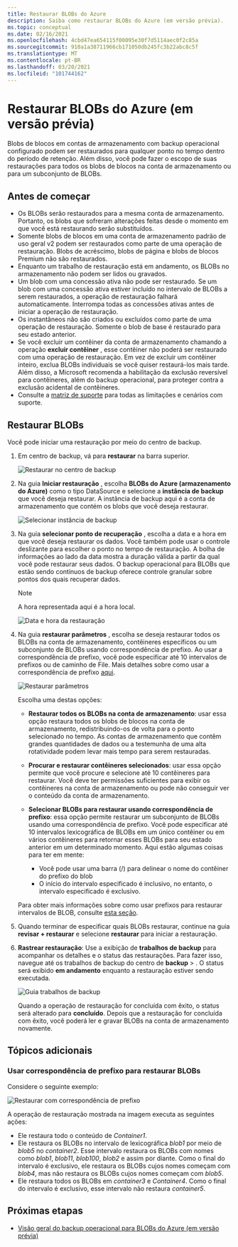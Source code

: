```yaml
---
title: Restaurar BLOBs do Azure
description: Saiba como restaurar BLOBs do Azure (em versão prévia).
ms.topic: conceptual
ms.date: 02/16/2021
ms.openlocfilehash: 4cbd47ea654115f00095e30f7d5114aec0f2c85a
ms.sourcegitcommit: 910a1a38711966cb171050db245fc3b22abc8c5f
ms.translationtype: MT
ms.contentlocale: pt-BR
ms.lasthandoff: 03/20/2021
ms.locfileid: "101744162"
---
```

# <a name="restore-azure-blobs-in-preview"></a>Restaurar BLOBs do Azure (em versão prévia)

Blobs de blocos em contas de armazenamento com backup operacional configurado podem ser restaurados para qualquer ponto no tempo dentro do período de retenção. Além disso, você pode fazer o escopo de suas restaurações para todos os blobs de blocos na conta de armazenamento ou para um subconjunto de BLOBs.

## <a name="before-you-start"></a>Antes de começar

- Os BLOBs serão restaurados para a mesma conta de armazenamento. Portanto, os blobs que sofreram alterações feitas desde o momento em que você está restaurando serão substituídos.
- Somente blobs de blocos em uma conta de armazenamento padrão de uso geral v2 podem ser restaurados como parte de uma operação de restauração. Blobs de acréscimo, blobs de página e blobs de blocos Premium não são restaurados.
- Enquanto um trabalho de restauração está em andamento, os BLOBs no armazenamento não podem ser lidos ou gravados.
- Um blob com uma concessão ativa não pode ser restaurado. Se um blob com uma concessão ativa estiver incluído no intervalo de BLOBs a serem restaurados, a operação de restauração falhará automaticamente. Interrompa todas as concessões ativas antes de iniciar a operação de restauração.
- Os instantâneos não são criados ou excluídos como parte de uma operação de restauração. Somente o blob de base é restaurado para seu estado anterior.
- Se você excluir um contêiner da conta de armazenamento chamando a operação **excluir contêiner** , esse contêiner não poderá ser restaurado com uma operação de restauração. Em vez de excluir um contêiner inteiro, exclua BLOBs individuais se você quiser restaurá-los mais tarde. Além disso, a Microsoft recomenda a habilitação da exclusão reversível para contêineres, além do backup operacional, para proteger contra a exclusão acidental de contêineres.
- Consulte a [matriz de suporte](blob-backup-support-matrix.md) para todas as limitações e cenários com suporte.

## <a name="restore-blobs"></a>Restaurar BLOBs

Você pode iniciar uma restauração por meio do centro de backup.

1. Em centro de backup, vá para **restaurar** na barra superior.

    ![Restaurar no centro de backup](./media/blob-restore/backup-center-restore.png)

1. Na guia **Iniciar restauração** , escolha **BLOBs do Azure (armazenamento do Azure)** como o tipo DataSource e selecione a **instância de backup** que você deseja restaurar. A instância de backup aqui é a conta de armazenamento que contém os blobs que você deseja restaurar.

     ![Selecionar instância de backup](./media/blob-restore/select-backup-instance.png)

1. Na guia **selecionar ponto de recuperação** , escolha a data e a hora em que você deseja restaurar os dados. Você também pode usar o controle deslizante para escolher o ponto no tempo de restauração. A bolha de informações ao lado da data mostra a duração válida a partir da qual você pode restaurar seus dados. O backup operacional para BLOBs que estão sendo contínuos de backup oferece controle granular sobre pontos dos quais recuperar dados.

    >[!NOTE]
    > A hora representada aqui é a hora local.

    ![Data e hora da restauração](./media/blob-restore/date-and-time.png)

1. Na guia **restaurar parâmetros** , escolha se deseja restaurar todos os BLOBs na conta de armazenamento, contêineres específicos ou um subconjunto de BLOBs usando correspondência de prefixo. Ao usar a correspondência de prefixo, você pode especificar até 10 intervalos de prefixos ou de caminho de File. Mais detalhes sobre como usar a correspondência de prefixo [aqui](#use-prefix-match-for-restoring-blobs).

    ![Restaurar parâmetros](./media/blob-restore/restore-parameters.png)

    Escolha uma destas opções:

    - **Restaurar todos os BLOBs na conta de armazenamento**: usar essa opção restaura todos os blobs de blocos na conta de armazenamento, redistribuindo-os de volta para o ponto selecionado no tempo. As contas de armazenamento que contêm grandes quantidades de dados ou a testemunha de uma alta rotatividade podem levar mais tempo para serem restauradas.

    - **Procurar e restaurar contêineres selecionados**: usar essa opção permite que você procure e selecione até 10 contêineres para restaurar. Você deve ter permissões suficientes para exibir os contêineres na conta de armazenamento ou pode não conseguir ver o conteúdo da conta de armazenamento.

    - **Selecionar BLOBs para restaurar usando correspondência de prefixo**: essa opção permite restaurar um subconjunto de BLOBs usando uma correspondência de prefixo. Você pode especificar até 10 intervalos lexicográfica de BLOBs em um único contêiner ou em vários contêineres para retornar esses BLOBs para seu estado anterior em um determinado momento. Aqui estão algumas coisas para ter em mente:

        - Você pode usar uma barra (/) para delinear o nome do contêiner do prefixo do blob
        - O início do intervalo especificado é inclusivo, no entanto, o intervalo especificado é exclusivo.

    Para obter mais informações sobre como usar prefixos para restaurar intervalos de BLOB, consulte [esta seção](#use-prefix-match-for-restoring-blobs).

1. Quando terminar de especificar quais BLOBs restaurar, continue na guia **revisar + restaurar** e selecione **restaurar** para iniciar a restauração.

1. **Rastrear restauração**: Use a exibição de **trabalhos de backup** para acompanhar os detalhes e o status das restaurações. Para fazer isso, navegue até os trabalhos de backup do centro de **backup**  >  . O status será exibido **em andamento** enquanto a restauração estiver sendo executada.

    ![Guia trabalhos de backup](./media/blob-restore/backup-jobs.png)

    Quando a operação de restauração for concluída com êxito, o status será alterado para **concluído**. Depois que a restauração for concluída com êxito, você poderá ler e gravar BLOBs na conta de armazenamento novamente.

## <a name="additional-topics"></a>Tópicos adicionais

### <a name="use-prefix-match-for-restoring-blobs"></a>Usar correspondência de prefixo para restaurar BLOBs

Considere o seguinte exemplo:

![Restaurar com correspondência de prefixo](./media/blob-restore/prefix-match.png)

A operação de restauração mostrada na imagem executa as seguintes ações:

- Ele restaura todo o conteúdo de *Container1*.
- Ele restaura os BLOBs no intervalo de lexicográfica *blob1* por meio de *blob5* no *container2*. Esse intervalo restaura os BLOBs com nomes como *blob1*, *blob11*, *blob100*, *blob2* e assim por diante. Como o final do intervalo é exclusivo, ele restaura os BLOBs cujos nomes começam com *blob4*, mas não restaura os BLOBs cujos nomes começam com *blob5*.
- Ele restaura todos os BLOBs em *container3* e *Container4*. Como o final do intervalo é exclusivo, esse intervalo não restaura *container5*.

## <a name="next-steps"></a>Próximas etapas

- [Visão geral do backup operacional para BLOBs do Azure (em versão prévia)](blob-backup-overview.md)
